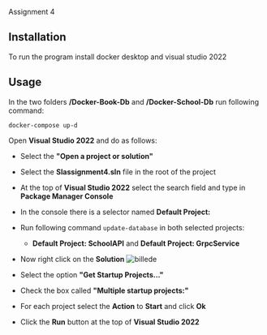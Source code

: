 Assignment 4
## Installation 
To run the program install docker desktop and visual studio 2022

## Usage

In the two folders **/Docker-Book-Db** and **/Docker-School-Db** run following command:

 ```docker-compose up-d```

Open **Visual Studio 2022** and do as follows:
* Select the **"Open a project or solution"**
* Select the **SIassignment4.sln** file in the root of the project
* At the top of **Visual Studio 2022** select the search field and type in **Package Manager Console**
* In the console there is a selector named **Default Project:**
* Run following command ```update-database``` in both selected projects:
    * **Default Project: SchoolAPI** and **Default Project: GrpcService**

* Now right click on the **Solution** ![billede](https://user-images.githubusercontent.com/56348111/199949746-6431cc7a-4f3c-49da-a99c-f9a59b20c133.png)

* Select the option **"Get Startup Projects..."**

* Check the box called **"Multiple startup projects:"**

* For each project select the **Action** to **Start** and click **Ok**

* Click the **Run** button at the top of **Visual Studio 2022**


